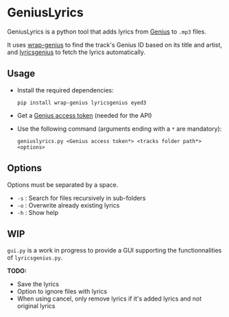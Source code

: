 # GeniusLyrics

GeniusLyrics is a python tool that adds lyrics from [Genius](https://genius.com/) to `.mp3` files.

It uses [wrap-genius](https://github.com/fedecalendino/wrap-genius) to find the track's Genius ID based on its title and artist, and [lyricsgenius](https://lyricsgenius.readthedocs.io/en/master/index.html) to fetch the lyrics automatically.

## Usage

- Install the required dependencies:

    ```shell
    pip install wrap-genius lyricsgenius eyed3
    ```

- Get a [Genius access token](https://genius.com/api-clients) (needed for the API)

- Use the following command (arguments ending with a `*` are mandatory):

    ```shell
    geniuslyrics.py <Genius access token*> <tracks folder path*> <options>
    ```

## Options

Options must be separated by a space.

- `-s` : Search for files recursively in sub-folders
- `-o` : Overwrite already existing lyrics
- `-h` : Show help

## WIP

`gui.py` is a work in progress to provide a GUI supporting the functionnalities of `lyricsgenius.py`.

**TODO:**

- Save the lyrics
- Option to ignore files with lyrics
- When using cancel, only remove lyrics if it's added lyrics and not original lyrics
